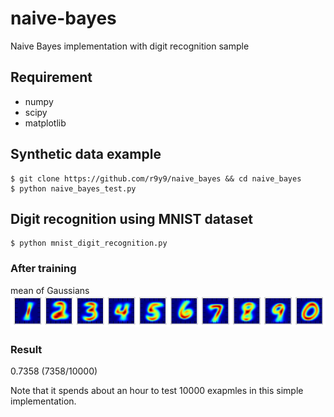 naive-bayes
===========

Naive Bayes implementation with digit recognition sample

## Requirement
- numpy
- scipy
- matplotlib

## Synthetic data example
	$ git clone https://github.com/r9y9/naive_bayes && cd naive_bayes
	$ python naive_bayes_test.py

## Digit recognition using MNIST dataset
	$ python mnist_digit_recognition.py

### After training
mean of Gaussians
![](mnist_mean_of_gaussian.png)

### Result
0.7358 (7358/10000)

Note that it spends about an hour to test 10000 exapmles in this simple implementation.
